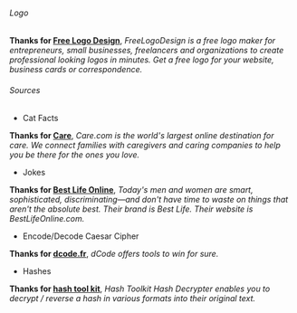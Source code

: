 ###### Logo
**Thanks for [Free Logo Design](https://www.freelogodesign.org/)**, *FreeLogoDesign is a free logo maker for entrepreneurs, small businesses, freelancers and organizations to create professional looking logos in minutes. Get a free logo for your website, business cards or correspondence.*

###### Sources
- Cat Facts

**Thanks for [Care](https://www.care.com)**, *Care.com is the world's largest online destination for care. We connect families with caregivers and caring companies to help you be there for the ones you love.*

- Jokes

**Thanks for [Best Life Online](https://bestlifeonline.com)**, *Today's men and women are smart, sophisticated, discriminating—and don't have time to waste on things that aren't the absolute best. Their brand is Best Life. Their website is BestLifeOnline.com.*

- Encode/Decode Caesar Cipher

**Thanks for [dcode.fr](https://www.dcode.fr)**, *dCode offers tools to win for sure.*

- Hashes

**Thanks for [hash tool kit](https://hashtoolkit.com/)**, *Hash Toolkit Hash Decrypter enables you to decrypt / reverse a hash in various formats into their original text.*
